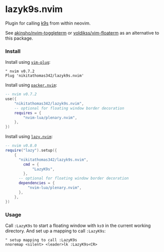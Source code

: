 # lazyk9s.nvim

Plugin for calling [k9s](https://github.com/derailed/k9s) from within neovim.

See [akinsho/nvim-toggleterm](https://github.com/akinsho/nvim-toggleterm.lua#custom-terminals) or [voldikss/vim-floaterm](https://github.com/voldikss/vim-floaterm) as an alternative to this package.

### Install

Install using [`vim-plug`](https://github.com/junegunn/vim-plug):

```vim
" nvim v0.7.2
Plug 'nikitathomas342/lazyk9s.nvim'
```

Install using [`packer.nvim`](https://github.com/wbthomason/packer.nvim):

```lua
-- nvim v0.7.2
use({
    "nikitathomas342/lazyk9s.nvim",
    -- optional for floating window border decoration
    requires = {
        "nvim-lua/plenary.nvim",
    },
})
```

Install using [`lazy.nvim`](https://github.com/folke/lazy.nvim):

```lua
-- nvim v0.8.0
require("lazy").setup({
    {
      "nikitathomas342/lazyk9s.nvim",
    	cmd = {
    		"LazyK9s",
    	},
      -- optional for floating window border decoration
      dependencies = {
          "nvim-lua/plenary.nvim",
      },
    },
})
```

### Usage

Call `:LazyK9s` to start a floating window with `ks9` in the current working directory.
And set up a mapping to call `:LazyK9s`:

```vim
" setup mapping to call :LazyK9s
nnoremap <silent> <leader>lk :LazyK9s<CR>
```

